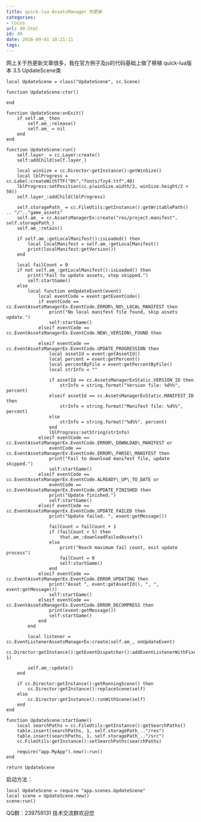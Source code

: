 ```yaml
---
title: quick-lua AssetsManager 热更新
categories:
- Cocos
url: 49.html
id: 49
date: 2016-09-01 18:21:11
tags:
---
```


网上关于热更新文章很多，我在官方例子及js的代码基础上做了移植 quick-lua版本 3.5 UpdateScene类
    
    local UpdateScene = class("UpdateScene", cc.Scene)
    
    function UpdateScene:ctor()
        
    end
    
    function UpdateScene:onExit()
        if self.am_ then
            self.am_:release()
            self.am_ = nil
        end
    end
    
    function UpdateScene:run()
        self.layer_ = cc.Layer:create()
        self:addChild(self.layer_)
    
        local winSize = cc.Director:getInstance():getWinSize()
        local lblProgress = cc.Label:createWithTTF("0%","fonts/fzy4.ttf",40)
        lblProgress:setPosition(cc.p(winSize.width/2, winSize.height/2 + 50))
        self.layer_:addChild(lblProgress)
    
        self.storagePath_ = cc.FileUtils:getInstance():getWritablePath() .. "/".."game_assets"
        self.am_ = cc.AssetsManagerEx:create("res/project.manifest", self.storagePath_)
        self.am_:retain()
    
        if self.am_:getLocalManifest():isLoaded() then
            local localManifest = self.am_:getLocalManifest()
            print(localManifest:getVersion())
        end
    
        local failCount = 0
        if not self.am_:getLocalManifest():isLoaded() then
            print("Fail to update assets, step skipped.")
            self:startGame()
        else
            local function onUpdateEvent(event)
                local eventCode = event:getEventCode()
                if eventCode == cc.EventAssetsManagerEx.EventCode.ERROR\_NO\_LOCAL_MANIFEST then
                    print("No local manifest file found, skip assets update.")
                    self:startGame()
                elseif eventCode == cc.EventAssetsManagerEx.EventCode.NEW\_VERSION\_FOUND then
    
                elseif eventCode == cc.EventAssetsManagerEx.EventCode.UPDATE_PROGRESSION then
                    local assetId = event:getAssetId()
                    local percent = event:getPercent()
                    local percentByFile = event:getPercentByFile()
                    local strInfo = ""
    
                    if assetId == cc.AssetsManagerExStatic.VERSION_ID then
                        strInfo = string.format("Version file: %d%%", percent)
                    elseif assetId == cc.AssetsManagerExStatic.MANIFEST_ID then
                        strInfo = string.format("Manifest file: %d%%", percent)
                    else
                        strInfo = string.format("%d%%", percent)
                    end
                    lblProgress:setString(strInfo)
                elseif eventCode == cc.EventAssetsManagerEx.EventCode.ERROR\_DOWNLOAD\_MANIFEST or
                    eventCode == cc.EventAssetsManagerEx.EventCode.ERROR\_PARSE\_MANIFEST then
                    print("Fail to download manifest file, update skipped.")
                    self:startGame()
                elseif eventCode == cc.EventAssetsManagerEx.EventCode.ALREADY\_UP\_TO_DATE or
                    eventCode == cc.EventAssetsManagerEx.EventCode.UPDATE_FINISHED then
                    print("Update finished.")
                    self:startGame()
                elseif eventCode == cc.EventAssetsManagerEx.EventCode.UPDATE_FAILED then
                    print("Update failed. ", event:getMessage())
    
                    failCount = failCount + 1
                    if (failCount < 5) then
                        that.am_:downloadFailedAssets()
                    else
                        print("Reach maximum fail count, exit update process")
                        failCount = 0
                        self:startGame()
                    end
                elseif eventCode == cc.EventAssetsManagerEx.EventCode.ERROR_UPDATING then
                    print("Asset ", event:getAssetId(), ", ", event:getMessage())
                    self:startGame()
                elseif eventCode == cc.EventAssetsManagerEx.EventCode.ERROR_DECOMPRESS then
                    print(event:getMessage())
                    self:startGame()
                end
            end
    
            local listener = cc.EventListenerAssetsManagerEx:create(self.am_, onUpdateEvent)
            cc.Director:getInstance():getEventDispatcher():addEventListenerWithFixedPriority(listener, 1)
    
            self.am_:update()
        end
    
        if cc.Director:getInstance():getRunningScene() then
            cc.Director:getInstance():replaceScene(self)
        else
            cc.Director:getInstance():runWithScene(self)
        end
    end
    
    function UpdateScene:startGame()
        local searchPaths = cc.FileUtils:getInstance():getSearchPaths()
        table.insert(searchPaths, 1, self.storagePath_.."/res")
        table.insert(searchPaths, 1, self.storagePath_.."/src")
        cc.FileUtils:getInstance():setSearchPaths(searchPaths)
       
        require("app.MyApp").new():run()
    end
    
    return UpdateScene

启动方法：
    
    local UpdateScene = require "app.scenes.UpdateScene"
    local scene = UpdateScene.new()
    scene:run()

QQ群：239759131 技术交流群欢迎您